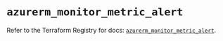 # `azurerm_monitor_metric_alert`

Refer to the Terraform Registry for docs: [`azurerm_monitor_metric_alert`](https://registry.terraform.io/providers/hashicorp/azurerm/4.7.0/docs/resources/monitor_metric_alert).

